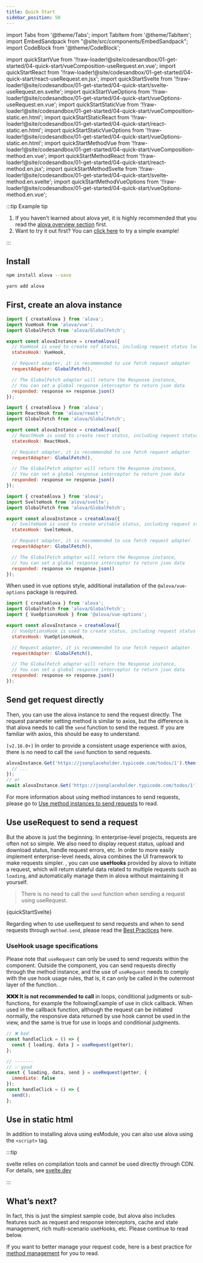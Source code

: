 ```yaml
---
title: Quick Start
sidebar_position: 50
---
```


import Tabs from '@theme/Tabs';
import TabItem from '@theme/TabItem';
import EmbedSandpack from "@site/src/components/EmbedSandpack";
import CodeBlock from '@theme/CodeBlock';

import quickStartVue from '!!raw-loader!@site/codesandbox/01-get-started/04-quick-start/vueComposition-useRequest.en.vue';
import quickStartReact from '!!raw-loader!@site/codesandbox/01-get-started/04-quick-start/react-useRequest.en.jsx';
import quickStartSvelte from '!!raw-loader!@site/codesandbox/01-get-started/04-quick-start/svelte-useRequest.en.svelte';
import quickStartVueOptions from '!!raw-loader!@site/codesandbox/01-get-started/04-quick-start/vueOptions-useRequest.en.vue';
import quickStartStaticVue from '!!raw-loader!@site/codesandbox/01-get-started/04-quick-start/vueComposition-static.en.html';
import quickStartStaticReact from '!!raw-loader!@site/codesandbox/01-get-started/04-quick-start/react-static.en.html';
import quickStartStaticVueOptions from '!!raw-loader!@site/codesandbox/01-get-started/04-quick-start/vueOptions-static.en.html';
import quickStartMethodVue from '!!raw-loader!@site/codesandbox/01-get-started/04-quick-start/vueComposition-method.en.vue';
import quickStartMethodReact from '!!raw-loader!@site/codesandbox/01-get-started/04-quick-start/react-method.en.jsx';
import quickStartMethodSvelte from '!!raw-loader!@site/codesandbox/01-get-started/04-quick-start/svelte-method.en.svelte';
import quickStartMethodVueOptions from '!!raw-loader!@site/codesandbox/01-get-started/04-quick-start/vueOptions-method.en.vue';

:::tip Example tip

1. If you haven’t learned about alova yet, it is highly recommended that you read the [alova overview section](/tutorial/get-started/overview) first.
2. Want to try it out first? You can [click here](/tutorial/example/init-page) to try a simple example!

:::

## Install

<Tabs>
<TabItem value="1" label="npm">

```bash
npm install alova --save
```

</TabItem>
<TabItem value="2" label="yarn">

```bash
yarn add alova
```

</TabItem>
</Tabs>

## First, create an alova instance

<Tabs groupId="framework">
<TabItem value="1" label="vue composition">

```js
import { createAlova } from 'alova';
import VueHook from 'alova/vue';
import GlobalFetch from 'alova/GlobalFetch';

export const alovaInstance = createAlova({
  // VueHook is used to create ref status, including request status loading, response data data, request error object error, etc.
  statesHook: VueHook,

  // Request adapter, it is recommended to use fetch request adapter
  requestAdapter: GlobalFetch(),

  // The GlobalFetch adapter will return the Response instance,
  // You can set a global response interceptor to return json data
  responded: response => response.json()
});
```

</TabItem>
<TabItem value="2" label="react">

```js
import { createAlova } from 'alova';
import ReactHook from 'alova/react';
import GlobalFetch from 'alova/GlobalFetch';

export const alovaInstance = createAlova({
  // ReactHook is used to create react status, including request status loading, response data data, request error object error, etc.
  statesHook: ReactHook,

  // Request adapter, it is recommended to use fetch request adapter
  requestAdapter: GlobalFetch(),

  // The GlobalFetch adapter will return the Response instance,
  // You can set a global response interceptor to return json data
  responded: response => response.json()
});
```

</TabItem>
<TabItem value="3" label="svelte">

```js
import { createAlova } from 'alova';
import SvelteHook from 'alova/svelte';
import GlobalFetch from 'alova/GlobalFetch';

export const alovaInstance = createAlova({
  // SvelteHook is used to create writable status, including request status loading, response data data, request error object error, etc.
  statesHook: SvelteHook,

  // Request adapter, it is recommended to use fetch request adapter
  requestAdapter: GlobalFetch(),

  // The GlobalFetch adapter will return the Response instance,
  // You can set a global response interceptor to return json data
  responded: response => response.json()
});
```

</TabItem>
<TabItem value="4" label="vue options">

When used in vue options style, additional installation of the `@alova/vue-options` package is required.

```js
import { createAlova } from 'alova';
import GlobalFetch from 'alova/GlobalFetch';
import { VueOptionsHook } from '@alova/vue-options';

export const alovaInstance = createAlova({
  // VueOptionsHook is used to create status, including request status loading, response data data, request error object error, etc.
  statesHook: VueOptionsHook,

  // Request adapter, it is recommended to use fetch request adapter
  requestAdapter: GlobalFetch(),

  // The GlobalFetch adapter will return the Response instance,
  // You can set a global response interceptor to return json data
  responded: response => response.json()
});
```

</TabItem>

</Tabs>

## Send get request directly

Then, you can use the alova instance to send the request directly. The request parameter setting method is similar to axios, but the difference is that alova needs to call the `send` function to send the request. If you are familiar with axios, this should be easy to understand.

<Tabs groupId="framework">
<TabItem value="1" label="vue composition">

<EmbedSandpack template="vue" mainFile={quickStartMethodVue} editorHeight={400} containBaseURL={false} />

</TabItem>

<TabItem value="2" label="react">

<EmbedSandpack template="react" mainFile={quickStartMethodReact} editorHeight={400} containBaseURL={false} />

</TabItem>
<TabItem value="3" label="svelte">

<EmbedSandpack template="svelte" mainFile={quickStartMethodSvelte} editorHeight={400} containBaseURL={false} />

</TabItem>
<TabItem value="4" label="vue options">

<EmbedSandpack template="vue" deps="vue-options" mainFile={quickStartMethodVueOptions} editorHeight={400} containBaseURL={false} />

</TabItem>
</Tabs>

`[v2.16.0+]` In order to provide a consistent usage experience with axios, there is no need to call the `send` function to send requests.

```js
alovaInstance.Get('https://jsonplaceholder.typicode.com/todos/1').then(response => {
  // ...
});
// or
await alovaInstance.Get('https://jsonplaceholder.typicode.com/todos/1');
```

For more information about using method instances to send requests, please go to [Use method instances to send requests](/tutorial/next-step/send-request-directly) to read.

## Use useRequest to send a request

But the above is just the beginning. In enterprise-level projects, requests are often not so simple. We also need to display request status, upload and download status, handle request errors, etc. In order to more easily implement enterprise-level needs, alova combines the UI framework to make requests simpler. , you can use **useHooks** provided by alova to initiate a request, which will return stateful data related to multiple requests such as `loading`, and automatically manage them in alova without maintaining it yourself.

> There is no need to call the `send` function when sending a request using useRequest.

<Tabs groupId="framework">
<TabItem value="1" label="vue composition">

<EmbedSandpack template="vue" mainFile={quickStartVue} editorHeight={400} containBaseURL={false} />

</TabItem>
<TabItem value="2" label="react">

<EmbedSandpack template="react" mainFile={quickStartReact} editorHeight={400} containBaseURL={false} />

</TabItem>
<TabItem value="3" label="svelte">

<CodeBlock language="html">{quickStartSvelte}</CodeBlock>

</TabItem>
<TabItem value="4" label="vue options">

<EmbedSandpack template="vue" deps="vue-options" mainFile={quickStartVueOptions} editorHeight={400} containBaseURL={false} />

</TabItem>
</Tabs>

Regarding when to use useRequest to send requests and when to send requests through `method.send`, please read the [Best Practices](/tutorial/best-practice/skills) here.

### UseHook usage specifications

Please note that `useRequest` can only be used to send requests within the component. Outside the component, you can send requests directly through the method instance, and the use of `useRequest` needs to comply with the use hook usage rules, that is, it can only be called in the outermost layer of the function. .

**❌❌❌ It is not recommended to call** in loops, conditional judgments or sub-functions, for example the followingExample of use in click callback. When used in the callback function, although the request can be initiated normally, the responsive data returned by use hook cannot be used in the view, and the same is true for use in loops and conditional judgments.

```javascript
// ❌ bad
const handleClick = () => {
  const { loading, data } = useRequest(getter);
};

// -------
// ✅ good
const { loading, data, send } = useRequest(getter, {
  immediate: false
});
const handleClick = () => {
  send();
};
```

## Use in static html

In addition to installing alova using esModule, you can also use alova using the `<script>` tag.

<Tabs groupId="framework">
<TabItem value="1" label="vue composition">

<EmbedSandpack template="static" mainFile={quickStartStaticVue} editorHeight={700} />

</TabItem>
<TabItem value="2" label="react">

<EmbedSandpack template="static" mainFile={quickStartStaticReact} editorHeight={700} />

</TabItem>
<TabItem value="3" label="svelte">

:::tip

svelte relies on compilation tools and cannot be used directly through CDN. For details, see [svelte.dev](https://svelte.dev/)

:::

</TabItem>
<TabItem value="4" label="vue options">

<EmbedSandpack template="static" deps="vue-options" mainFile={quickStartStaticVueOptions} editorHeight={700} />

</TabItem>
</Tabs>

## What’s next?

In fact, this is just the simplest sample code, but alova also includes features such as request and response interceptors, cache and state management, rich multi-scenario useHooks, etc. Please continue to read below.

If you want to better manage your request code, here is a best practice for [method management](/tutorial/best-practice/method-manage) for you to read.
